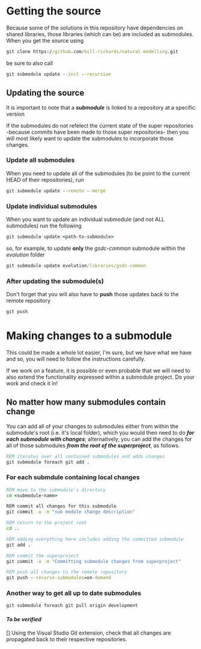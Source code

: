 # Getting the source

Because some of the solutions in this repository have dependencies on shared libraries, those libraries (which can be) are included as submodules. 
When you get the source using

```cmd
git clone https://github.com/bill-richards/natural-modelling.git
```

be sure to also call

```cmd
git submodule update --init --recursive
```

## Updating the source

It is important to note that a _**submodule**_ is linked to a repository at a specific version

If the submodules do not refelect the current state of the super repositories -because commits have been made to those super repositories- then you will most likely want to update the submodules to incorporate those changes.

### Update all submodules

When you need to update all of the submodules (to be point to the current HEAD of their repositories), run

```cmd
git submodule update --remote --merge
```

### Update individual submodules

When you want to update an individual submodule (and not ALL submodules) run the following

```cmd
git submodule update <path-to-submodule>
```

so, for example, to update **only** the _gsdc-common_ submodule within the _evolution_ folder

```cmd
git submodule update evolution/libraries/gsdc-common
```

### After updating the submodule(s)

Don't forget that you will also have to **push** those updates back to the remote repository

```cmd
git push
```

# Making changes to a submodule

This could be made a whole lot easier, I'm sure, but we have what we have and so, you will need to follow the instructions carefully.

If we work on a feature, it is possible or even probable that we will need to also extend the functionality expressed within a submodule project. Do your work and check it in!

## No matter how many submodules contain change

You can add all of your changes to submodules either from within the submodule's root (i.e. it's local folder), which you would then need to do **_for each submodule with changes_**; alternatively, you can add the changes for all of those submodules **_from the root of the superproject_**, as follows.

```cmd
REM iterates over all contained submodules and adds changes
git submodule foreach git add . 
```

### For each submdule containing local changes

```cmd
REM move to the submodule's directory
cd <submodule-name>

REM commit all changes for this submodule
git commit -a -m "sub module change description"

REM return to the project root
cd ..

REM adding everything here includes adding the committed submodule
git add .

REM commit the superproject
git commit -a -m "Committing submodule changes from superproject"

REM push all changes to the remote repository
git push --recurse-submodules=on-demand
```

### Another way to get all up to date submodules

```cmd
git submodule foreach git pull origin development
```

#### **_To be verified_**

[] Using the Visual Studio Git extension, check that all changes are propagated back to their respective repositories.
